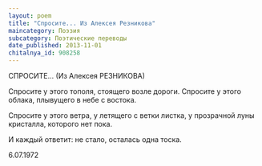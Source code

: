 ```yaml
---
layout: poem
title: "Спросите... Из Алексея Резникова"
maincategory: Поэзия
subcategory: Поэтические переводы
date_published: 2013-11-01
chitalnya_id: 908258
---
```




СПРОСИТЕ...
(Из Алексея РЕЗНИКОВА)

Спросите у этого тополя,
стоящего возле дороги.
Спросите у этого облака,
плывущего в небе с востока.

Спросите у этого ветра,
у летящего с ветки листка,
у прозрачной луны кристалла,
которого нет пока.

И каждый ответит:
не стало,
осталась одна тоска.

6.07.1972






